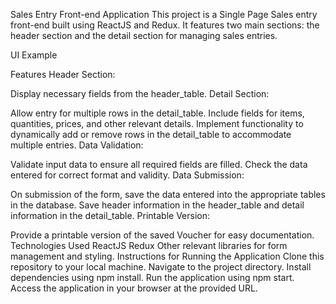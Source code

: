 
Sales Entry Front-end Application
This project is a Single Page Sales entry front-end built using ReactJS and Redux. It features two main sections: the header section and the detail section for managing sales entries.

UI Example

Features
Header Section:

Display necessary fields from the header_table.
Detail Section:

Allow entry for multiple rows in the detail_table.
Include fields for items, quantities, prices, and other relevant details.
Implement functionality to dynamically add or remove rows in the detail_table to accommodate multiple entries.
Data Validation:

Validate input data to ensure all required fields are filled.
Check the data entered for correct format and validity.
Data Submission:

On submission of the form, save the data entered into the appropriate tables in the database.
Save header information in the header_table and detail information in the detail_table.
Printable Version:

Provide a printable version of the saved Voucher for easy documentation.
Technologies Used
ReactJS
Redux
Other relevant libraries for form management and styling.
Instructions for Running the Application
Clone this repository to your local machine.
Navigate to the project directory.
Install dependencies using npm install.
Run the application using npm start.
Access the application in your browser at the provided URL.

